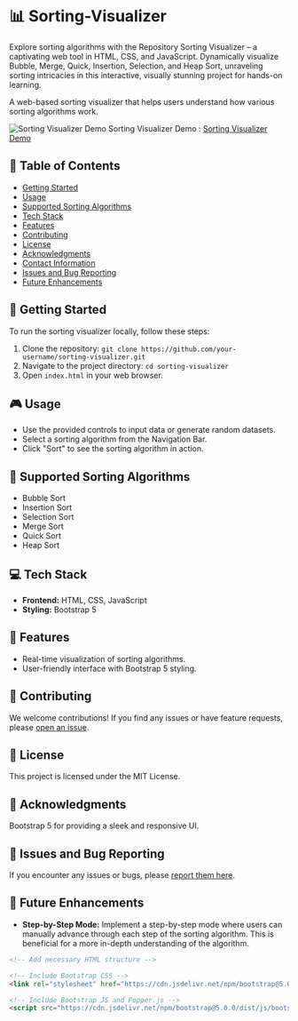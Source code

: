 # 📊 Sorting-Visualizer
Explore sorting algorithms with the Repository Sorting Visualizer – a captivating web tool in HTML, CSS, and JavaScript. Dynamically visualize Bubble, Merge, Quick, Insertion, Selection, and Heap Sort, unraveling sorting intricacies in this interactive, visually stunning project for hands-on learning.

A web-based sorting visualizer that helps users understand how various sorting algorithms work.

![Sorting Visualizer Demo](https://nikitarabade.github.io/Sorting-Visualizer/)
Sorting Visualizer Demo :  [Sorting Visualizer Demo](https://nikitarabade.github.io/Sorting-Visualizer/)

## 📜 Table of Contents

- [Getting Started](#🚀-getting-started)
- [Usage](#🎮-usage)
- [Supported Sorting Algorithms](#🧰-supported-sorting-algorithms)
- [Tech Stack](#💻-tech-stack)
- [Features](#🌟-features)
- [Contributing](#🤝-contributing)
- [License](#📄-license)
- [Acknowledgments](#🙌-acknowledgments)
- [Contact Information](#📞-contact-information)
- [Issues and Bug Reporting](#🐞-issues-and-bug-reporting)
- [Future Enhancements](#🚀-future-enhancements)
## 🚀 Getting Started

To run the sorting visualizer locally, follow these steps:

1. Clone the repository: `git clone https://github.com/your-username/sorting-visualizer.git`
2. Navigate to the project directory: `cd sorting-visualizer`
3. Open `index.html` in your web browser.

## 🎮 Usage

- Use the provided controls to input data or generate random datasets.
- Select a sorting algorithm from the Navigation Bar.
- Click "Sort" to see the sorting algorithm in action.

## 🧰 Supported Sorting Algorithms

- Bubble Sort
- Insertion Sort
- Selection Sort
- Merge Sort
- Quick Sort
- Heap Sort

## 💻 Tech Stack

- **Frontend:** HTML, CSS, JavaScript
- **Styling:** Bootstrap 5

## 🌟 Features

- Real-time visualization of sorting algorithms.
- User-friendly interface with Bootstrap 5 styling.

## 🤝 Contributing
We welcome contributions! If you find any issues or have feature requests, please [open an issue](link-to-issues).

## 📄 License
This project is licensed under the MIT License.

## 🙌 Acknowledgments
Bootstrap 5 for providing a sleek and responsive UI.

## 🐞 Issues and Bug Reporting
If you encounter any issues or bugs, please [report them here](link-to-issues).

## 🚀 Future Enhancements

- **Step-by-Step Mode:** Implement a step-by-step mode where users can manually advance through each step of the sorting algorithm. This is beneficial for a more in-depth understanding of the algorithm.

```html
<!-- Add necessary HTML structure -->

<!-- Include Bootstrap CSS -->
<link rel="stylesheet" href="https://cdn.jsdelivr.net/npm/bootstrap@5.0.0/dist/css/bootstrap.min.css" integrity="...">

<!-- Include Bootstrap JS and Popper.js -->
<script src="https://cdn.jsdelivr.net/npm/bootstrap@5.0.0/dist/js/bootstrap.bundle.min.js" integrity="..."></script>
